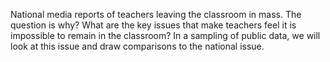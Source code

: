 
National media reports of teachers leaving the classroom in mass. The question is why?  What are the key issues that make teachers feel it is impossible to remain in the classroom?  In a sampling of public data, we will look at this issue and draw comparisons to the national issue.
